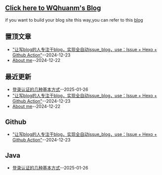 ## [Click here to WQhuanm's Blog](https://wqhuanm.github.io/Issue_Blog/)
if you want to build your blog site this way,you can refer to this [blog](https://wqhuanm.github.io/Issue_Blog/2024/12/22/2_%22%E8%AE%A9%E5%86%99blog%E7%9A%84%E4%BA%BA%E4%B8%93%E6%B3%A8%E4%BA%8Eblog%EF%BC%8C%E5%AE%9E%E7%8E%B0%E5%85%A8%E8%87%AA%E5%8A%A8issue_blog%EF%BC%8Cuse%EF%BC%9AIssue.+.Hexo.+.Github.Action%22/)

## 置顶文章
- ["让写blog的人专注于blog，实现全自动issue_blog，use：Issue + Hexo + Github Action"](https://github.com/WQhuanm/Issue_Blog/issues/2)--2024-12-23
- [About me](https://github.com/WQhuanm/Issue_Blog/issues/1)--2024-12-22
## 最近更新
- [登录认证的几种基本方式](https://github.com/WQhuanm/Issue_Blog/issues/3)--2025-01-26
- ["让写blog的人专注于blog，实现全自动issue_blog，use：Issue + Hexo + Github Action"](https://github.com/WQhuanm/Issue_Blog/issues/2)--2024-12-23
- [About me](https://github.com/WQhuanm/Issue_Blog/issues/1)--2024-12-22
## Github
- ["让写blog的人专注于blog，实现全自动issue_blog，use：Issue + Hexo + Github Action"](https://github.com/WQhuanm/Issue_Blog/issues/2)--2024-12-23
## Java
- [登录认证的几种基本方式](https://github.com/WQhuanm/Issue_Blog/issues/3)--2025-01-26
